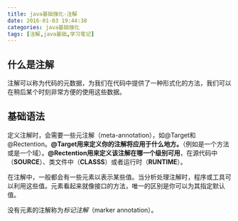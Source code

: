 ```yaml
---
title: java基础强化-注解
date: 2016-01-03 19:44:38
categories: java基础强化
tags: [注解,java基础,学习笔记]
---
```


## 什么是注解
注解可以称为代码的元数据，为我们在代码中提供了一种形式化的方法，我们可以在稍后某个时刻非常方便的使用这些数据。

## 基础语法
定义注解时，会需要一些元注解（meta-annotation），如@Target和@Rectention。**@Target用来定义你的注解将应用于什么地方。**（例如是一个方法或是一个域）。**@Rectention用来定义该注解在哪一个级别可用**，在源代码中（**SOURCE**）、类文件中（**CLASSS**）或者运行时（**RUNTIME**）。


在注解中，一般都会有一些元素以表示某些值。当分析处理注解时，程序或工具可以利用这些值。元素看起来就像接口的方法，唯一的区别是你可以为其指定默认值。


没有元素的注解称为*标记注解*（marker annotation）。
## 

